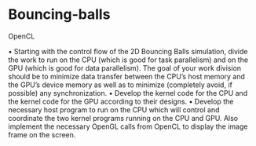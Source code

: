 # Bouncing-balls
OpenCL

• Starting with the control flow of the 2D Bouncing Balls simulation, divide the work to run on the CPU (which is good for task parallelism)
and on the GPU (which is good for data parallelism). The goal of your work division should be to minimize data transfer between the CPU’s host memory and the GPU’s
device memory as well as to minimize (completely avoid, if possible) any synchronization.
• Develop the kernel code for the CPU and the kernel code for the GPU according to their designs.
• Develop the necessary host program to run on the CPU which will control and coordinate the two kernel programs running on the CPU and GPU. Also implement the
necessary OpenGL calls from OpenCL to display the image frame on the screen.
